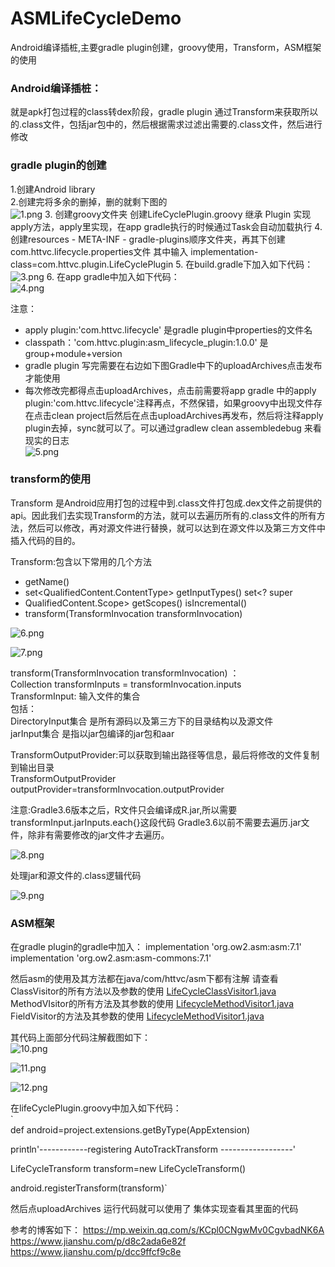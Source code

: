 # ASMLifeCycleDemo
Android编译插桩,主要gradle plugin创建，groovy使用，Transform，ASM框架的使用

### Android编译插桩：
就是apk打包过程的class转dex阶段，gradle plugin 通过Transform来获取所以的.class文件，包括jar包中的，然后根据需求过滤出需要的.class文件，然后进行修改

### gradle plugin的创建
1.创建Android library  
2.创建完将多余的删掉，删的就剩下图的  
![1.png](images/1.png)
3. 创建groovy文件夹 创建LifeCyclePlugin.groovy 继承 Plugin<Project>
   实现apply方法，apply里实现，在app gradle执行的时候通过Task会自动加载执行
4. 创建resources - META-INF -
   gradle-plugins顺序文件夹，再其下创建com.httvc.lifecycle.properties文件
   其中输入 implementation-class=com.httvc.plugin.LifeCyclePlugin
5. 在build.gradle下加入如下代码：  
   ![3.png](images/3.png)
6. 在app gradle中加入如下代码：  
   ![4.png](images/4.png)

   注意：
   * apply plugin:'com.httvc.lifecycle' 是gradle
     plugin中properties的文件名
   * classpath：'com.httvc.plugin:asm_lifecycle_plugin:1.0.0'
     是group+module+version
   * gradle plugin
     写完需要在右边如下图Gradle中下的uploadArchives点击发布才能使用
   * 每次修改完都得点击uploadArchives，点击前需要将app gradle 中的apply
     plugin:'com.httvc.lifecycle'注释再点，不然保错，如果groovy中出现文件存在点击clean
     project后然后在点击uploadArchives再发布，然后将注释apply
     plugin去掉，sync就可以了。可以通过gradlew clean assembledebug
     来看现实的日志  
     ![5.png](images/5.png)

### transform的使用
  Transform
  是Android应用打包的过程中到.class文件打包成.dex文件之前提供的api。因此我们去实现Transform的方法，就可以去遍历所有的.class文件的所有方法，然后可以修改，再对源文件进行替换，就可以达到在源文件以及第三方文件中插入代码的目的。

  Transform:包含以下常用的几个方法
   * getName()
   * set<QualifiedContent.ContentType> getInputTypes() set<? super
   * QualifiedContent.Scope> getScopes() isIncremental()
   * transform(TransformInvocation transformInvocation)

   ![6.png](images/6.png)

   ![7.png](images/7.png)

   transform(TransformInvocation transformInvocation) ：  
   Collection<TransformInput> transformInputs =
   transformInvocation.inputs  
   TransformInput: 输入文件的集合  
   包括：  
   DirectoryInput集合 是所有源码以及第三方下的目录结构以及源文件  
   jarInput集合 是指以jar包编译的jar包和aar

   TransformOutputProvider:可以获取到输出路径等信息，最后将修改的文件复制到输出目录  
   TransformOutputProvider
   outputProvider=transformInvocation.outputProvider

注意:Gradle3.6版本之后，R文件只会编译成R.jar,所以需要transformInput.jarInputs.each{}这段代码
Gradle3.6以前不需要去遍历.jar文件，除非有需要修改的jar文件才去遍历。

![8.png](images/8.png)

处理jar和源文件的.class逻辑代码

![9.png](images/9.png)

### ASM框架

在gradle plugin的gradle中加入：
implementation 'org.ow2.asm:asm:7.1'  
implementation 'org.ow2.asm:asm-commons:7.1'

然后asm的使用及其方法都在java/com/httvc/asm下都有注解 请查看
ClassVisitor的所有方法以及参数的使用
[LifeCycleClassVisitor1.java](asm_lifecycle_plugin/src/main/java/com/httvc/asm/LifeCycleClassVisitor1.java)  
MethodVIsitor的所有方法及其参数的使用
[LifecycleMethodVisitor1.java](asm_lifecycle_plugin/src/main/java/com/httvc/asm/LifecycleMethodVisitor1.java)  
FieldVisitor的方法及其参数的使用
[LifecycleMethodVisitor1.java](asm_lifecycle_plugin/src/main/java/com/httvc/asm/LifecycleMethodVisitor1.java)

其代码上面部分代码注解截图如下：  
![10.png](images/10.png)

![11.png](images/11.png)

![12.png](images/12.png)

在lifeCyclePlugin.groovy中加入如下代码：  
`  
def android=project.extensions.getByType(AppExtension)

println'------------registering AutoTrackTransform ------------------'

LifeCycleTransform transform=new LifeCycleTransform()

android.registerTransform(transform)`

然后点uploadArchives
运行代码就可以使用了
集体实现查看其里面的代码

参考的博客如下：
https://mp.weixin.qq.com/s/KCpl0CNgwMv0CgvbadNK6A  
https://www.jianshu.com/p/d8c2ada6e82f  
https://www.jianshu.com/p/dcc9ffcf9c8e

